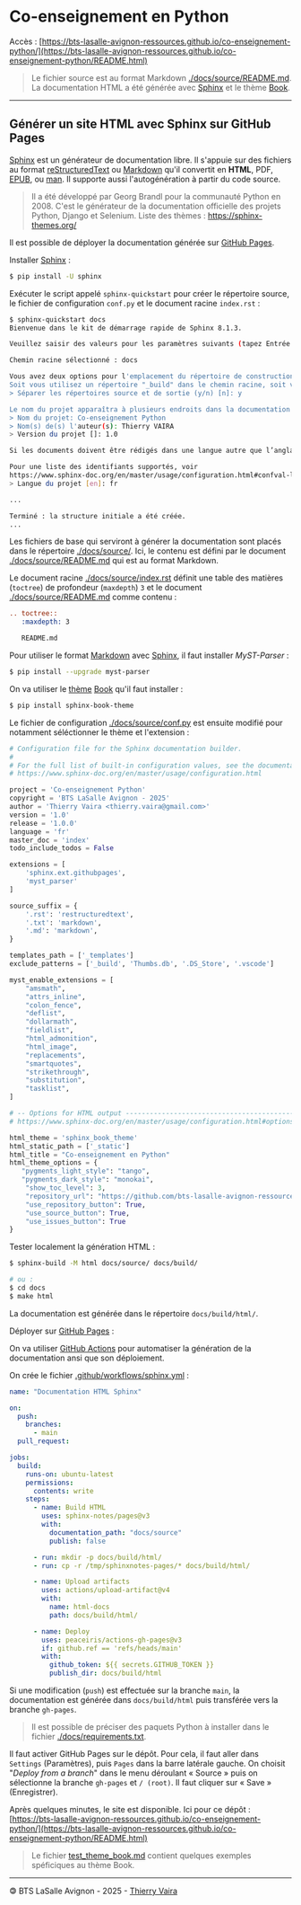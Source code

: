 # Co-enseignement en Python

Accès : [https://bts-lasalle-avignon-ressources.github.io/co-enseignement-python/](https://bts-lasalle-avignon-ressources.github.io/co-enseignement-python/README.html)

> Le fichier source est au format Markdown [./docs/source/README.md](./docs/source/README.md). La documentation HTML a été générée avec [Sphinx](https://www.sphinx-doc.org/) et le thème [Book](https://sphinx-themes.org/sample-sites/sphinx-book-theme/).

---

## Générer un site HTML avec Sphinx sur GitHub Pages

[Sphinx](https://www.sphinx-doc.org/) est un générateur de documentation libre. Il s'appuie sur des fichiers au format [reStructuredText](https://fr.wikipedia.org/wiki/ReStructuredText) ou [Markdown](https://fr.wikipedia.org/wiki/Markdown) qu'il convertit en **HTML**, PDF, [EPUB](https://fr.wikipedia.org/wiki/EPUB), ou [man](https://fr.wikipedia.org/wiki/Man_(Unix)). Il supporte aussi l'autogénération à partir du code source.

> Il a été développé par Georg Brandl pour la communauté Python en 2008. C'est le générateur de la documentation officielle des projets Python, Django et Selenium.
> Liste des thèmes : https://sphinx-themes.org/

Il est possible de déployer la documentation générée sur [GitHub Pages](https://pages.github.com/).

Installer [Sphinx](https://www.sphinx-doc.org/en/master/usage/installation.html) :

```sh
$ pip install -U sphinx
```

Exécuter le script appelé `sphinx-quickstart` pour créer le répertoire source, le fichier de configuration `conf.py` et le document racine `index.rst` :

```sh
$ sphinx-quickstart docs
Bienvenue dans le kit de démarrage rapide de Sphinx 8.1.3.

Veuillez saisir des valeurs pour les paramètres suivants (tapez Entrée pour accepter la valeur par défaut, lorsque celle-ci est indiquée entre crochets).

Chemin racine sélectionné : docs

Vous avez deux options pour l'emplacement du répertoire de construction de la sortie de Sphinx.
Soit vous utilisez un répertoire "_build" dans le chemin racine, soit vous séparez les répertoires "source" et "build" dans le chemin racine.
> Séparer les répertoires source et de sortie (y/n) [n]: y

Le nom du projet apparaîtra à plusieurs endroits dans la documentation construite.
> Nom du projet: Co-enseignement Python
> Nom(s) de(s) l'auteur(s): Thierry VAIRA
> Version du projet []: 1.0

Si les documents doivent être rédigés dans une langue autre que l’anglais, vous pouvez sélectionner une langue ici grâce à son identifiant. Sphinx utilisera ensuite cette langue pour traduire les textes que lui-même génère.

Pour une liste des identifiants supportés, voir
https://www.sphinx-doc.org/en/master/usage/configuration.html#confval-language.
> Langue du projet [en]: fr

...

Terminé : la structure initiale a été créée.
...
```

Les fichiers de base qui serviront à générer la documentation sont placés dans le répertoire [./docs/source/](./docs/source/). Ici, le contenu est défini par le document [./docs/source/README.md](./docs/source/README.md) qui est au format Markdown.

Le document racine [./docs/source/index.rst](./docs/source/index.rst) définit une table des matières (`toctree`) de profondeur (`maxdepth`) `3` et le document [./docs/source/README.md](./docs/source/README.md) comme contenu :

```rst
.. toctree::
   :maxdepth: 3

   README.md
```

Pour utiliser le format [Markdown](https://fr.wikipedia.org/wiki/Markdown) avec [Sphinx](https://www.sphinx-doc.org/fr/master/usage/markdown.html), il faut installer _MyST-Parser_ :

```sh
$ pip install --upgrade myst-parser
```

On va utiliser le [thème](https://sphinx-themes.org/) [Book](https://sphinx-themes.org/sample-sites/sphinx-book-theme/) qu'il faut installer :

```sh
$ pip install sphinx-book-theme
```

Le fichier de configuration [./docs/source/conf.py](./docs/source/conf.py) est ensuite modifié pour notamment séléctionner le thème et l'extension :

```python
# Configuration file for the Sphinx documentation builder.
#
# For the full list of built-in configuration values, see the documentation:
# https://www.sphinx-doc.org/en/master/usage/configuration.html

project = 'Co-enseignement Python'
copyright = 'BTS LaSalle Avignon - 2025'
author = 'Thierry Vaira <thierry.vaira@gmail.com>'
version = '1.0'
release = '1.0.0'
language = 'fr'
master_doc = 'index'
todo_include_todos = False

extensions = [
    'sphinx.ext.githubpages',
    'myst_parser'
]

source_suffix = {
    '.rst': 'restructuredtext',
    '.txt': 'markdown',
    '.md': 'markdown',
}

templates_path = ['_templates']
exclude_patterns = ['_build', 'Thumbs.db', '.DS_Store', '.vscode']

myst_enable_extensions = [
    "amsmath",
    "attrs_inline",
    "colon_fence",
    "deflist",
    "dollarmath",
    "fieldlist",
    "html_admonition",
    "html_image",
    "replacements",
    "smartquotes",
    "strikethrough",
    "substitution",
    "tasklist",
]

# -- Options for HTML output -------------------------------------------------
# https://www.sphinx-doc.org/en/master/usage/configuration.html#options-for-html-output

html_theme = 'sphinx_book_theme'
html_static_path = ['_static']
html_title = "Co-enseignement en Python"
html_theme_options = {
   "pygments_light_style": "tango",
   "pygments_dark_style": "monokai",
    "show_toc_level": 3,
    "repository_url": "https://github.com/bts-lasalle-avignon-ressources/co-enseignement-python",
    "use_repository_button": True,
    "use_source_button": True,
    "use_issues_button": True
}
```

Tester localement la génération HTML :

```sh
$ sphinx-build -M html docs/source/ docs/build/

# ou :
$ cd docs
$ make html
```

La documentation est générée dans le répertoire `docs/build/html/`.

Déployer sur [GitHub Pages](https://pages.github.com/) :

On va utiliser [GitHub Actions](https://github.com/features/actions) pour automatiser la génération de la documentation ansi que son déploiement.

On crée le fichier [.github/workflows/sphinx.yml](.github/workflows/sphinx.yml) :

```yml
name: "Documentation HTML Sphinx"

on:
  push:
    branches:
      - main
  pull_request:

jobs:
  build:
    runs-on: ubuntu-latest
    permissions:
      contents: write
    steps:
      - name: Build HTML
        uses: sphinx-notes/pages@v3
        with:
          documentation_path: "docs/source"
          publish: false

      - run: mkdir -p docs/build/html/
      - run: cp -r /tmp/sphinxnotes-pages/* docs/build/html/

      - name: Upload artifacts
        uses: actions/upload-artifact@v4
        with:
          name: html-docs
          path: docs/build/html/

      - name: Deploy
        uses: peaceiris/actions-gh-pages@v3
        if: github.ref == 'refs/heads/main'
        with:
          github_token: ${{ secrets.GITHUB_TOKEN }}
          publish_dir: docs/build/html
```

Si une modification (`push`) est effectuée sur la branche `main`, la documentation est générée dans `docs/build/html` puis transférée vers la branche `gh-pages`.

> Il est possible de préciser des paquets Python à installer dans le fichier [./docs/requirements.txt](./docs/requirements.txt).

Il faut activer GitHub Pages sur le dépôt. Pour cela, il faut aller dans `Settings` (Paramètres), puis `Pages` dans la barre latérale gauche. On choisit "_Deploy from a branch_" dans le menu déroulant « Source » puis on sélectionne la branche `gh-pages` et `/ (root)`. Il faut cliquer sur « Save » (Enregistrer).

Après quelques minutes, le site est disponible. Ici pour ce dépôt : [https://bts-lasalle-avignon-ressources.github.io/co-enseignement-python/](https://bts-lasalle-avignon-ressources.github.io/co-enseignement-python/README.html)

> Le fichier [test_theme_book.md](./test_theme_book.md) contient quelques exemples spéficiques au thème Book.

---
&#x1f12f; BTS LaSalle Avignon - 2025 - [Thierry Vaira](thierry.vaira@gmail.com)
